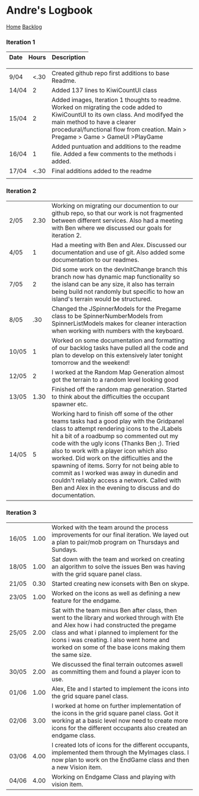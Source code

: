 # Andre's Logbook
[Home](../README.md)
[Backlog](../Backlog.md)

### Iteration 1
| Date | Hours | Description |
|---|---|---|

| | | |
|---|---|---|
|9/04 | <.30 | Created github repo first additions to base Readme.|
|14/04 | 2 | Added 137 lines to KiwiCountUI class|
|15/04 | 2 | Added images, Iteration 1 thoughts to readme. Worked on migrating the code added to KiwiCountUI to its own class. And modifyed the main method to have a clearer procedural/functional flow from creation. Main > Pregame > Game > GameUI >PlayGame|
|16/04 | 1 | Added puntuation and additions to the readme file. Added a few comments to the methods i added.|
|17/04 | <.30 | Final additions added to the readme|
| | | |

### Iteration 2
| | | |
|---|---|---|
|2/05 | 2.30 | Working on migrating our documention to our github repo, so that our work is not fragmented between different services. Also had a meeting with Ben where we discussed our goals for iteration 2.|
|4/05 | 1 | Had a meeting with Ben and Alex. Discussed our documentation and use of git. Also added some documentation to our readmes.|
|7/05 | 2 | Did some work on the devInitChange branch this branch now has dynamic map functionality so the island can be any size, it also has terrain being build not randomly but specific to how an island's terrain would be structured.|
|8/05 | .30 | Changed the JSpinnerModels for the Pregame class to be SpinnerNumberModels from SpinnerListModels makes for cleaner interaction when working with numbers with the keyboard.|
|10/05| 1 | Worked on some documentation and formatting of our backlog tasks have pulled all the code and plan to develop on this extensively later tonight tomorrow and the weekend! |
|12/05| 2 | I worked at the Random Map Generation almost got the terrain to a random level looking good|
|13/05| 1.30 | Finished off the random map generation. Started to think about the difficulties the occupant spawner etc. |
|14/05| 5 | Working hard to finish off some of the other teams tasks had a good play with the Gridpanel class to attempt rendering icons to the JLabels hit a bit of a roadbump so commented out my code with the ugly icons (Thanks Ben ;). Tried also to work with a player icon which also worked. Did work on the difficulties and the spawning of items. Sorry for not being able to commit as I worked was away in dunedin and couldn't reliably access a network. Called with Ben and Alex in the evening to discuss and do documentation. |

### Iteration 3
| | | |
|---|---|---|
| 16/05 | 1.00 | Worked with the team around the process improvements for our final iteration. We layed out a plan to pair/mob program on Thursdays and Sundays. |
| 18/05 | 1.00 | Sat down with the team and worked on creating an algorithm to solve the issues Ben was having with the grid square panel class. |
| 21/05 | 0.30 | Started creating new iconsets with Ben on skype. |
| 23/05 | 1.00 | Worked on the icons as well as defining a new feature for the endgame. |
| 25/05 | 2.00 | Sat with the team minus Ben after class, then went to the library and worked through with Ete and Alex how i had constructed the pregame class and what i planned to implement for the icons i was creating. I also went home and worked on some of the base icons making them the same size. |
| 30/05 | 2.00 | We discussed the final terrain outcomes aswell as committing them and found a player icon to use. |
| 01/06 | 1.00 | Alex, Ete and I started to implement the icons into the grid square panel class. |
| 02/06 | 3.00| I worked at home on further implementation of the icons in the grid square panel class. Got it working at a basic level now need to create more icons for the different occupants also created an endgame class. |
| 03/06 | 4.00 | I created lots of icons for the different occupants, implemented them through the MyImages class. I now plan to work on the EndGame class and then a new Vision item. |
|04/06 | 4.00 | Working on Endgame Class and playing with vision item.|
